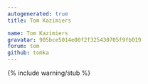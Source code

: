 ```yaml
---
autogenerated: true
title: Tom Kazimiers

name: Tom Kazimiers
gravatar: 905bce5014e00f2f325430705f9fb019
forum: tom
github: tomka
---
```

{% include warning/stub %}

